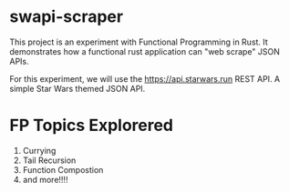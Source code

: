 # swapi-scraper

This project is an experiment with Functional Programming in Rust. It demonstrates how a functional rust application can "web scrape" JSON APIs. 

For this experiment, we will use the https://api.starwars.run REST API. A simple Star Wars themed JSON API. 

# FP Topics Explorered

1. Currying
2. Tail Recursion
3. Function Compostion
4. and more!!!!